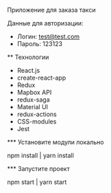Приложение для заказа такси

Данные для авторизации:

- Логин: test@test.com
- Пароль: 123123

** Технологии


- React.js
- create-react-app
- Redux
- Mapbox API
- redux-saga
- Material UI
- redux-actions
- CSS-modules
- Jest


*** Установите модули локально

npm install | yarn install

*** Запустите проект

npm start | yarn start